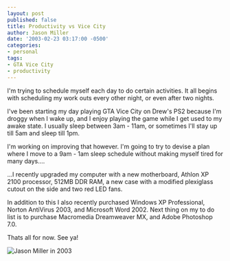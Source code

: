 ```yaml
---
layout: post
published: false
title: Productivity vs Vice City
author: Jason Miller
date: '2003-02-23 03:17:00 -0500'
categories:
- personal
tags:
- GTA Vice City
- productivity
---
```


I'm trying to schedule myself each day to do certain activities. It all begins
with scheduling my work outs every other night, or even after two nights.

I've been starting my day playing GTA Vice City on Drew's PS2 because I'm droggy
when I wake up, and I enjoy playing the game while I get used to my awake state.
I usually sleep between 3am - 11am, or sometimes I'll stay up till 5am and
sleep till 1pm.

I'm working on improving that however. I'm going to try to devise a plan where
I move to a 9am - 1am sleep schedule without making myself tired for many
days....

...I recently upgraded my computer with a new motherboard, Athlon XP 2100
processor, 512MB DDR RAM, a new case with a modified plexiglass cutout on the
side and two red LED fans.

In addition to this I also recently purchased Windows XP Professional, Norton
AntiVirus 2003, and Microsoft Word 2002. Next thing on my to do list is to
purchase Macromedia Dreamweaver MX, and Adobe Photoshop 7.0.

Thats all for now. See ya!

![Jason Miller in 2003]({{site.assets.url_prefix}}/images/posts/jason-miller-2003.jpg "Jason Miller in 2003")
